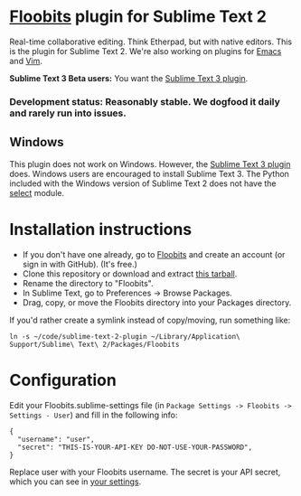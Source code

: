 # [Floobits](https://floobits.com/) plugin for Sublime Text 2

Real-time collaborative editing. Think Etherpad, but with native editors. This is the plugin for Sublime Text 2. We're also working on plugins for [Emacs](https://github.com/Floobits/emacs-plugin) and [Vim](https://github.com/Floobits/vim-plugin).

**Sublime Text 3 Beta users:** You want the [Sublime Text 3 plugin](https://github.com/Floobits/sublime-text-2-plugin/tree/st3).

### Development status: Reasonably stable. We dogfood it daily and rarely run into issues.

## Windows
This plugin does not work on Windows. However, the [Sublime Text 3 plugin](https://github.com/Floobits/sublime-text-2-plugin/tree/st3) does. Windows users are encouraged to install Sublime Text 3. The Python included with the Windows version of Sublime Text 2 does not have the [select](http://docs.python.org/2/library/select.html) module.

# Installation instructions

* If you don't have one already, go to [Floobits](https://floobits.com/) and create an account (or sign in with GitHub). (It's free.)
* Clone this repository or download and extract [this tarball](https://github.com/Floobits/sublime-text-2-plugin/archive/master.zip).
* Rename the directory to "Floobits".
* In Sublime Text, go to Preferences -> Browse Packages.
* Drag, copy, or move the Floobits directory into your Packages directory.

If you'd rather create a symlink instead of copy/moving, run something like:

    ln -s ~/code/sublime-text-2-plugin ~/Library/Application\ Support/Sublime\ Text\ 2/Packages/Floobits

# Configuration

Edit your Floobits.sublime-settings file (in `Package Settings -> Floobits -> Settings - User`) and fill in the following info:

    {
      "username": "user",
      "secret": "THIS-IS-YOUR-API-KEY DO-NOT-USE-YOUR-PASSWORD",
    }

Replace user with your Floobits username. The secret is your API secret, which you can see in [your settings](https://floobits.com/dash/settings/).
